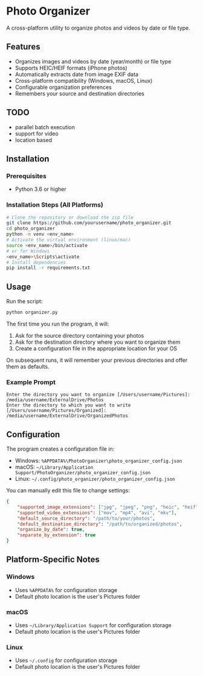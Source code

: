 # Photo Organizer

A cross-platform utility to organize photos and videos by date or file type.

## Features

- Organizes images and videos by date (year/month) or file type
- Supports HEIC/HEIF formats (iPhone photos)
- Automatically extracts date from image EXIF data
- Cross-platform compatibility (Windows, macOS, Linux)
- Configurable organization preferences
- Remembers your source and destination directories

## TODO 

- parallel batch execution 
- support for video 
- location based 

## Installation

### Prerequisites

- Python 3.6 or higher

### Installation Steps (All Platforms)

```bash
# Clone the repository or download the zip file
git clone https://github.com/yourusername/photo_organizer.git
cd photo_organizer
python -m venv <env_name>
# Activate the virtual environment (linux/mac)
source <env_name>/bin/activate 
# or for Windows
<env_name>\Scripts\activate
# Install dependencies
pip install -r requirements.txt
```

## Usage

Run the script:

```bash
python organizer.py
```

The first time you run the program, it will:
1. Ask for the source directory containing your photos
2. Ask for the destination directory where you want to organize them
3. Create a configuration file in the appropriate location for your OS

On subsequent runs, it will remember your previous directories and offer them as defaults.

### Example Prompt

```
Enter the directory you want to organize [/Users/username/Pictures]: /media/username/ExternalDrive/Photos
Enter the directory to which you want to write [/Users/username/Pictures/Organized]: /media/username/ExternalDrive/OrganizedPhotos
```

## Configuration

The program creates a configuration file in:
- Windows: `%APPDATA%\PhotoOrganizer\photo_organizer_config.json`
- macOS: `~/Library/Application Support/PhotoOrganizer/photo_organizer_config.json`
- Linux: `~/.config/photo_organizer/photo_organizer_config.json`

You can manually edit this file to change settings:

```json
{
    "supported_image_extensions": ["jpg", "jpeg", "png", "heic", "heif"],
    "supported_video_extensions": ["mov", "mp4", "avi", "mkv"],
    "default_source_directory": "/path/to/your/photos",
    "default_destination_directory": "/path/to/organized/photos",
    "organize_by_date": true,
    "separate_by_extension": true
}
```

## Platform-Specific Notes

### Windows
- Uses `%APPDATA%` for configuration storage
- Default photo location is the user's Pictures folder

### macOS
- Uses `~/Library/Application Support` for configuration storage
- Default photo location is the user's Pictures folder

### Linux
- Uses `~/.config` for configuration storage
- Default photo location is the user's Pictures folder